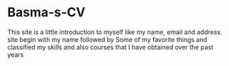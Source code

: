 # Basma-s-CV
This site is a little introduction to myself like my name, email and address. site begin with my name followed by Some of my favorite things and classified my skills and also courses that I have obtained over the past years
